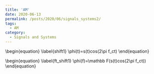 ```yaml
---
title: 'AM'
date: 2020-06-13
permalink: /posts/2020/06/signals_systems2/
tags:
  - AM
category:
  - Signals and Systems
---
```


\begin{equation} \label{shift1}
\phi(t)=s(t)cos(2\pi f_ct)
\end{equation}

\begin{equation} \label{ft_shift1}
\phi(f)=\mathbb F(s(t)cos(2\pi f_ct))
\end{equation}
